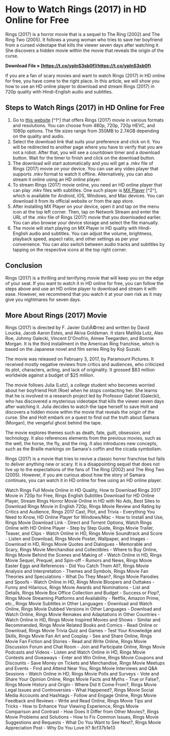 
 
# How to Watch Rings (2017) in HD Online for Free
 
Rings (2017) is a horror movie that is a sequel to The Ring (2002) and The Ring Two (2005). It follows a young woman who tries to save her boyfriend from a cursed videotape that kills the viewer seven days after watching it. She discovers a hidden movie within the movie that reveals the origin of the curse.
 
**Download File » [https://t.co/ypInS3sb0f](https://t.co/ypInS3sb0f)**


 
If you are a fan of scary movies and want to watch Rings (2017) in HD online for free, you have come to the right place. In this article, we will show you how to use an HD online player to download and stream Rings (2017) in 720p quality with Hindi-English audio and subtitles.
 
## Steps to Watch Rings (2017) in HD Online for Free
 
1. Go to [this website](https://pogolinks.art/movies/rings-2017/) [^1^] that offers Rings (2017) movie in various formats and resolutions. You can choose from 480p, 720p, 720p HEVC, and 1080p options. The file sizes range from 350MB to 2.74GB depending on the quality and audio.
2. Select the download link that suits your preference and click on it. You will be redirected to another page where you have to verify that you are not a robot. After that, you will see a countdown timer and a download button. Wait for the timer to finish and click on the download button.
3. The download will start automatically and you will get a .mkv file of Rings (2017) movie on your device. You can use any video player that supports .mkv format to watch it offline. Alternatively, you can also stream it online using an HD online player.
4. To stream Rings (2017) movie online, you need an HD online player that can play .mkv files with subtitles. One such player is [MX Player](https://mxplayer.in/) [^2^], which is available for Android, iOS, Windows, and Mac devices. You can download it from its official website or from the app store.
5. After installing MX Player on your device, open it and tap on the menu icon at the top left corner. Then, tap on Network Stream and enter the URL of the .mkv file of Rings (2017) movie that you downloaded earlier. You can also browse your device storage and select the file manually.
6. The movie will start playing on MX Player in HD quality with Hindi-English audio and subtitles. You can adjust the volume, brightness, playback speed, aspect ratio, and other settings as per your convenience. You can also switch between audio tracks and subtitles by tapping on the respective icons at the top right corner.

## Conclusion
 
Rings (2017) is a thrilling and terrifying movie that will keep you on the edge of your seat. If you want to watch it in HD online for free, you can follow the steps above and use an HD online player to download and stream it with ease. However, we recommend that you watch it at your own risk as it may give you nightmares for seven days.
  
## More About Rings (2017) Movie
 
Rings (2017) is directed by F. Javier GutiÃ©rrez and written by David Loucka, Jacob Aaron Estes, and Akiva Goldsman. It stars Matilda Lutz, Alex Roe, Johnny Galecki, Vincent D'Onofrio, Aimee Teegarden, and Bonnie Morgan. It is the third installment in the American Ring franchise, which is based on the Japanese novel and film series Ring by Koji Suzuki.
 
The movie was released on February 3, 2017, by Paramount Pictures. It received mostly negative reviews from critics and audiences, who criticized its plot, characters, acting, and lack of originality. It grossed $83 million worldwide against a budget of $25 million.
 
The movie follows Julia (Lutz), a college student who becomes worried about her boyfriend Holt (Roe) when he stops contacting her. She learns that he is involved in a research project led by Professor Gabriel (Galecki), who has discovered a mysterious videotape that kills the viewer seven days after watching it. Julia decides to watch the tape herself to save Holt and discovers a hidden movie within the movie that reveals the origin of the curse. She and Holt embark on a quest to find out the truth about Samara (Morgan), the vengeful ghost behind the tape.
 
The movie explores themes such as death, fate, guilt, obsession, and technology. It also references elements from the previous movies, such as the well, the horse, the fly, and the ring. It also introduces new concepts, such as the Braille markings on Samara's coffin and the cicada symbolism.
 
Rings (2017) is a movie that tries to revive a classic horror franchise but fails to deliver anything new or scary. It is a disappointing sequel that does not live up to the expectations of the fans of The Ring (2002) and The Ring Two (2005). However, if you are curious about how the story of Samara continues, you can watch it in HD online for free using an HD online player.
 
Watch Rings Full Movie Online in HD Quality,  How to Download Rings 2017 Movie in 720p for Free,  Rings English Subtitles Download for HD Online Player,  Stream Rings Horror Movie Online in HD with No Ads,  Best Sites to Download Rings Movie in English 720p,  Rings Movie Review and Rating by Critics and Audience,  Rings 2017 Cast, Plot, and Trivia - Everything You Need to Know,  HD Online Player for Windows/Mac - How to Install and Use,  Rings Movie Download Link - Direct and Torrent Options,  Watch Rings Online with HD Online Player - Step by Step Guide,  Rings Movie Trailer, Teaser, and Clips - Watch Online in HD,  Rings Movie Soundtrack and Score - Listen and Download,  Rings Movie Poster, Wallpaper, and Images - Download in HD,  Rings Movie Quotes and Dialogues - Memorable and Scary,  Rings Movie Merchandise and Collectibles - Where to Buy Online,  Rings Movie Behind the Scenes and Making of - Watch Online in HD,  Rings Movie Sequel, Prequel, and Spin-off - Rumors and News,  Rings Movie Easter Eggs and References - Did You Catch Them All?,  Rings Movie Analysis and Interpretation - Themes and Symbols,  Rings Movie Fan Theories and Speculations - What Do They Mean?,  Rings Movie Parodies and Spoofs - Watch Online in HD,  Rings Movie Bloopers and Outtakes - Funny and Hilarious,  Rings Movie Awards and Nominations - List and Details,  Rings Movie Box Office Collection and Budget - Success or Flop?,  Rings Movie Streaming Platforms and Availability - Netflix, Amazon Prime, etc.,  Rings Movie Subtitles in Other Languages - Download and Watch Online,  Rings Movie Dubbed Versions in Other Languages - Download and Watch Online,  Rings Movie Remakes and Adaptations in Other Countries - Watch Online in HD,  Rings Movie Inspired Movies and Shows - Similar and Recommended,  Rings Movie Related Books and Comics - Read Online or Download,  Rings Movie Trivia Quiz and Games - Test Your Knowledge and Skills,  Rings Movie Fan Art and Cosplay - See and Share Online,  Rings Movie Fan Fiction and Stories - Read and Write Online,  Rings Movie Discussion Forum and Chat Room - Join and Participate Online,  Rings Movie Podcasts and Videos - Listen and Watch Online in HD,  Rings Movie Contests and Giveaways - Enter and Win Online,  Rings Movie Coupons and Discounts - Save Money on Tickets and Merchandise,  Rings Movie Meetups and Events - Find and Attend Near You,  Rings Movie Interviews and Q&A Sessions - Watch Online in HD,  Rings Movie Polls and Surveys - Vote and Share Your Opinion Online,  Rings Movie Facts and Myths - True or False?,  Rings Movie History and Origin - Where Did It Come From?,  Rings Movie Legal Issues and Controversies - What Happened?,  Rings Movie Social Media Accounts and Hashtags - Follow and Engage Online,  Rings Movie Feedback and Reviews - Write and Read Online,  Rings Movie Tips and Tricks - How to Enhance Your Viewing Experience,  Rings Movie Comparison and Contrast - How Does It Differ from Other Movies?,  Rings Movie Problems and Solutions - How to Fix Common Issues,  Rings Movie Suggestions and Requests - What Do You Want to See Next?,  Rings Movie Appreciation Post - Why Do You Love It?
 8cf37b1e13
 
